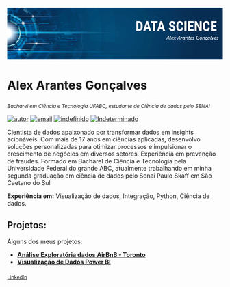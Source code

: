 <p align="center">
  <img src="banner.png" >
</p>

# Alex Arantes Gonçalves
<sub>*Bacharel em Ciência e Tecnologia UFABC, estudante de Ciência de dados pelo SENAI*</sub>

[![autor](https://img.shields.io/badge/autor-axargon-blue)](https://www.linkedin.com/in/alex-a-goncalves/)
[![email](https://img.shields.io/badge/Atividades-Senai-red)](https://github.com/Axargon/AtividadesSenai/tree/main) 
[![indefinido](https://img.shields.io/badge/tecnologia-powerBi-blue)](https://powerbi.microsoft.com/en-us/) 
[![Indeterminado](https://img.shields.io/badge/contributions-welcome-blue.svg?style=flat)](axargon@gmail.com)


Cientista de dados apaixonado por transformar dados em insights acionáveis. Com mais de 17 anos em ciências aplicadas, desenvolvo soluções personalizadas para otimizar processos e impulsionar o crescimento de negócios em diversos setores. Experiência em prevenção de fraudes.
Formado em Bacharel de Ciência e Tecnologia pela Universidade Federal do grande ABC, atualmente trabalhando em minha segunda graduação em ciência de dados pelo Senai Paulo Skaff em São Caetano do Sul

**Experiência em:** Visualização de dados, Integração, Python, Ciência de dados.

## Projetos:
Alguns dos meus projetos:

* **[Análise Exploratória dados AirBnB - Toronto](https://github.com/Axargon/ds_portfolio_In/blob/master/Analysing_Airbnb_Data_for_Toronto.ipynb)**
* **[Visualização de Dados Power BI ](https://github.com/Axargon/data_visualization/blob/master/README.md)**


 
 
 <!-- *Links:*-->
 <sub>[LinkedIn](https://www.linkedin.com/in/alex-a-goncalves/)</sub>

